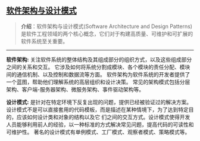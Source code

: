 ## [软件架构与设计模式](#)
> **介绍**：软件架构与设计模式(Software Architecture and Design Patterns)是软件工程领域的两个核心概念，它们对于构建高质量、可维护和可扩展的软件系统至关重要。
----

**软件架构:** 关注软件系统的整体结构及其组成部分的组织方式，以及这些组成部分之间的关系和交互。
它涉及如何将系统分割成模块、各个模块的责任分配、模块间的通信机制、以及控制和数据流等方面。
软件架构为软件系统的开发者提供了一个蓝图，帮助他们理解系统的高层组织和设计决策。
常见的架构模式包括分层架构、客户端-服务器架构、微服务架构、事件驱动架构等。

**设计模式:** 是针对在特定环境下反复出现的问题，提供已经被验证过的解决方案。
设计模式不是可以直接套用的代码模板，而是描述在某种情境下，为了达到特定目的，应该如何设计类和对象的结构以及它
们之间的交互方式。设计模式使得开发人员能够利用前人的经验，以一种标准的方式解决常见问题，提高代码的可读性和可维护性。
著名的设计模式有单例模式、工厂模式、观察者模式、策略模式等。